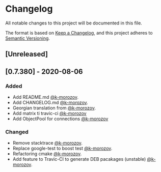 # Changelog

All notable changes to this project will be documented in this file.

The format is based on [Keep a Changelog](https://keepachangelog.com/en/1.0.0/),
and this project adheres to [Semantic Versioning](https://semver.org/spec/v2.0.0.html).

## [Unreleased]

## [0.7.380] - 2020-08-06

### Added

- Add README.md [@k-morozov](https://github.com/k-morozov).
- Add CHANGELOG.md [@k-morozov](https://github.com/k-morozov).
- Georgian translation from [@k-morozov](https://github.com/tatocaster).
- Add matrix ti travic-ci [@k-morozov](https://github.com/tatocaster)
- Add ObjectPool for connections [@k-morozov](https://github.com/tatocaster)

### Changed
- Remove stacktrace [@k-morozov](https://github.com/k-morozov).
- Replace google-test to boost test [@k-morozov](https://github.com/k-morozov).
- Refactoring cmake [@k-morozov](https://github.com/k-morozov).
- Add feature to Travic-CI to generate DEB pacakages (unstable) [@k-morozov](https://github.com/k-morozov).
